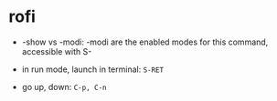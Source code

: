 # rofi

- -show vs -modi: -modi are the enabled modes for this command, accessible with S-<arrows>

- in run mode, launch in terminal:
`S-RET`

- go up, down:
`C-p, C-n`

